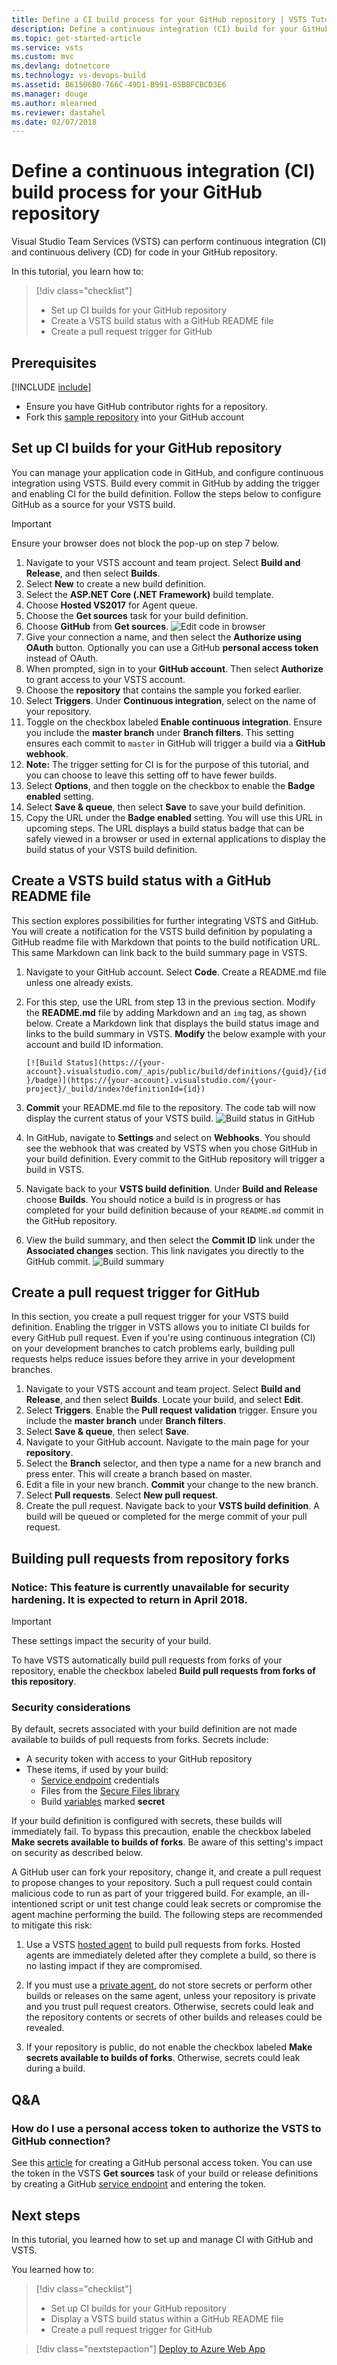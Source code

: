 ```yaml
---
title: Define a CI build process for your GitHub repository | VSTS Tutorial
description: Define a continuous integration (CI) build for your GitHub repository using Visual Studio Team Services
ms.topic: get-started-article
ms.service: vsts
ms.custom: mvc
ms.devlang: dotnetcore
ms.technology: vs-devops-build
ms.assetid: B61506B0-766C-49D1-B991-85BBFCBCD3E6
ms.manager: douge
ms.author: mlearned
ms.reviewer: dastahel
ms.date: 02/07/2018
---
```

[//]: # (monikerRange: 'vsts')

# Define a continuous integration (CI) build process for your GitHub repository

Visual Studio Team Services (VSTS) can perform continuous integration (CI) and continuous delivery (CD) for code in your GitHub repository.

In this tutorial, you learn how to:

> [!div class="checklist"]
> * Set up CI builds for your GitHub repository
> * Create a VSTS build status with a GitHub README file
> * Create a pull request trigger for GitHub

## Prerequisites

[!INCLUDE [include](../_shared/ci-cd-prerequisites-vsts.md)]

* Ensure you have GitHub contributor rights for a repository.
* Fork this [sample repository](https://github.com/adventworks/dotnetcore-sample) into your GitHub account

## Set up CI builds for your GitHub repository

You can manage your application code in GitHub, and configure continuous integration using VSTS. Build every commit in GitHub by adding the trigger and enabling CI for the build definition. Follow the steps below to configure GitHub as a source for your VSTS build. 

> [!IMPORTANT]
> Ensure your browser does not block the pop-up on step 7 below.

1. Navigate to your VSTS account and team project. Select **Build and Release**, and then select **Builds**.
1. Select **New** to create a new build definition.
1. Select the **ASP.NET Core (.NET Framework)** build template.
1. Choose **Hosted VS2017** for Agent queue.
1. Choose the **Get sources** task for your build definition.
1. Choose **GitHub** from **Get sources**.
     ![Edit code in browser](_img/ci-build-github/getsourcesgithub.png)
1. Give your connection a name, and then select the **Authorize using OAuth** button. Optionally you can use a GitHub **personal access token** instead of OAuth.
1. When prompted, sign in to your **GitHub account**. Then select **Authorize** to grant access to your VSTS account.
1. Choose the **repository** that contains the sample you forked earlier.
1. Select **Triggers**. Under **Continuous integration**, select on the name of your repository.
1. Toggle on the checkbox labeled **Enable continuous integration**. Ensure you include the **master branch** under **Branch filters**. This setting ensures each commit to `master` in GitHub will trigger a build via a **GitHub webhook**.
1. **Note:** The trigger setting for CI is for the purpose of this tutorial, and you can choose to leave this setting off to have fewer builds.
1. Select **Options**, and then toggle on the checkbox to enable the **Badge enabled** setting.
1. Select **Save & queue**, then select **Save** to save your build definition.
1. Copy the URL under the **Badge enabled** setting. You will use this URL in upcoming steps. The URL displays a build status badge that can be safely viewed in a browser or used in external applications to display the build status of your VSTS build definition.

## Create a VSTS build status with a GitHub README file

This section explores possibilities for further integrating VSTS and GitHub. You will create a notification for the VSTS build definition by populating a GitHub readme file with Markdown that points to the build notification URL. This same Markdown can link back to the build summary page in VSTS.

1. Navigate to your GitHub account. Select **Code**. Create a README.md file unless one already exists.
1. For this step, use the URL from step 13 in the previous section. Modify the **README.md** file by adding Markdown and an `img` tag, as shown below. Create a Markdown link that displays the build status image and links to the build summary in VSTS. **Modify** the below example with your account and build ID information.

    `[![Build Status](https://{your-account}.visualstudio.com/_apis/public/build/definitions/{guid}/{id}/badge)](https://{your-account}.visualstudio.com/{your-project}/_build/index?definitionId={id})`
1. **Commit** your README.md file to the repository. The code tab will now display the current status of your VSTS build.
    ![Build status in GitHub](_img/ci-build-github/buildstatus.png)
1. In GitHub, navigate to  **Settings** and select on **Webhooks**. You should see the webhook that was created by VSTS when you chose GitHub in your build definition. Every commit to the GitHub repository will trigger a build in VSTS.
1. Navigate back to your **VSTS build definition**. Under **Build and Release** choose **Builds**. You should notice a build is in progress or has completed for your build definition because of your `README.md` commit in the GitHub repository.
1. View the build summary, and then select the **Commit ID** link under the **Associated changes** section. This link navigates you directly to the GitHub commit.
     ![Build summary](_img/ci-build-github/associatedchanges.png)

## Create a pull request trigger for GitHub

In this section, you create a pull request trigger for your VSTS build definition. Enabling the trigger in VSTS allows you to initiate CI builds for every GitHub pull request. Even if you're using continuous integration (CI) on your development branches to catch problems early, building pull requests helps reduce issues before they arrive in your development branches.

1. Navigate to your VSTS account and team project. Select **Build and Release**, and then select **Builds**. Locate your build, and select **Edit**.
1. Select **Triggers**. Enable the **Pull request validation** trigger. Ensure you include the **master branch** under **Branch filters**.
1. Select **Save & queue**, then select **Save**.
1. Navigate to your GitHub account. Navigate to the main page for your **repository**.
1. Select the **Branch** selector, and then type a name for a new branch and press enter. This will create a branch based on master.
1. Edit a file in your new branch. **Commit** your change to the new branch.
1. Select **Pull requests**. Select **New pull request**.
1. Create the pull request. Navigate back to your **VSTS build definition**. A build will be queued or completed for the merge commit of your pull request.

## Building pull requests from repository forks

### **Notice:** This feature is currently unavailable for security hardening. It is expected to return in April 2018.

> [!IMPORTANT]
> These settings impact the security of your build.

To have VSTS automatically build pull requests from forks of your repository, enable the checkbox labeled **Build pull requests from forks of this repository**.

### Security considerations

By default, secrets associated with your build definition are not made available to builds of pull requests from forks. Secrets include:

  * A security token with access to your GitHub repository
  * These items, if used by your build:
    * [Service endpoint](../concepts/library/service-endpoints.md) credentials
    * Files from the [Secure Files library](../concepts/library/secure-files.md)
    * Build [variables](../concepts/definitions/build/variables.md#user-defined-variables) marked **secret**

If your build definition is configured with secrets, these builds will immediately fail. To bypass this precaution, enable the checkbox labeled **Make secrets available to builds of forks**. Be aware of this setting's impact on security as described below.

A GitHub user can fork your repository, change it, and create a pull request to propose changes to your repository. Such a pull request could contain malicious code to run as part of your triggered build. For example, an ill-intentioned script or unit test change could leak secrets or compromise the agent machine performing the build. The following steps are recommended to mitigate this risk:

1. Use a VSTS [hosted agent](../concepts/agents/hosted.md) to build pull requests from forks. Hosted agents are immediately deleted after they complete a build, so there is no lasting impact if they are compromised.

1. If you must use a [private agent](../concepts/agents/agents.md#install), do not store secrets or perform other builds or releases on the same agent, unless your repository is private and you trust pull request creators. Otherwise, secrets could leak and the repository contents or secrets of other builds and releases could be revealed.

1. If your repository is public, do not enable the checkbox labeled **Make secrets available to builds of forks**. Otherwise, secrets could leak during a build.

## Q&A

### How do I use a personal access token to authorize the VSTS to GitHub connection?

See this [article](https://help.github.com/articles/creating-a-personal-access-token-for-the-command-line/) for creating a GitHub personal access token. You can use the token in the VSTS **Get sources** task of your build or release definitions by creating a GitHub [service endpoint](../concepts/library/service-endpoints.md) and entering the token.

## Next steps

In this tutorial, you learned how to set up and manage CI with GitHub and VSTS.

You learned how to:

> [!div class="checklist"]
> * Set up CI builds for your GitHub repository
> * Display a VSTS build status within a GitHub README file
> * Create a pull request trigger for GitHub

> [!div class="nextstepaction"]
> [Deploy to Azure Web App](../../build-release/apps/cd/deploy-webdeploy-webapps.md)

